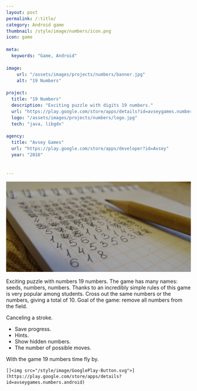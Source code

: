 ```yaml
---
layout: post
permalink: /:title/
category: Android game
thumbnail: /style/image/numbers/icon.png
icon: game

meta:
  keywords: "Game, Android"
  
image:
    url: "/assets/images/projects/numbers/banner.jpg"
    alt: "19 Numbers"

project:
  title: "19 Numbers"
  description: "Exciting puzzle with digits 19 numbers."
  url: "https://play.google.com/store/apps/details?id=avseygames.numbers.android"
  logo: "/assets/images/projects/numbers/logo.jpg"
  tech: "java, libgdx"

agency:
  title: "Avsey Games"
  url: "https://play.google.com/store/apps/developer?id=Avsey"
  year: "2016"


---
```

![](/style/image/numbers/banner.jpg)

Exciting puzzle with numbers 19 numbers. The game has many names: seeds, numbers, numbers. Thanks to an incredibly simple rules of this game is very popular among students. Cross out the same numbers or the numbers, giving a total of 10. Goal of the game: remove all numbers from the field.

Canceling a stroke.
* Save progress. 
* Hints.
* Show hidden numbers.
* The number of possible moves.

With the game 19 numbers time fly by.

    []<img src="/style/image/GooglePlay-Button.svg">](https://play.google.com/store/apps/details?id=avseygames.numbers.android)

